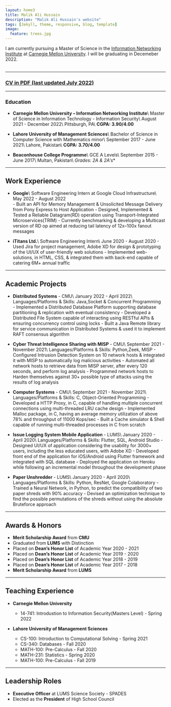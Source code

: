 ```yaml
---
layout: home3
title: Malik Ali Hussain
description: "Malik Ali Hussain's website"
tags: [Jekyll, theme, responsive, blog, template]
image:
  feature: trees.jpg
---
```


I am currently pursuing a Master of Science in the [Information Networking Institute](https://www.cmu.edu/ini/) at [Carnegie Mellon University](https://www.cmu.edu). I will be graduating in Decemeber 2022. 
<br />
<br />


---

### [CV in PDF (last updated July 2022)](../AliRazaCV.pdf)

---

### Education

- **Carnegie Mellon University – Information Networking Institute**\\
    Master of Science in Information Technology - Information Security\\
    August 2021 - December 2022\\
    Pittsburgh, PA\\
    **CGPA: 3.90/4.00**

- **Lahore University of Management Sciences**\\
    Bachelor of Science in Computer Science with Mathematics minor\\
    September 2017 - June 2021\\
    Lahore, Pakistan\\
    **CGPA: 3.70/4.00**
 
- **Beaconhouse College Programme**\\
    GCE A Levels\\
    September 2015 - June 2017\\
    Multan, Pakistan\\
    **Grades: 2A* & 2A's**

---
## Work Experience

- **Google**\\
    Software Engineering Intern at Google Cloud Infrastructure\\
    May 2022 - August 2022   
      - Built an API for Memory Management & Unsolicited Message Delivery from Pony Express to Host Application
      - Designed, Implemented & Tested a Reliable Datagram(RD) operation using Transport-Integrated Microservices(TRIM)
      - Currently benchmarking & developing a Multicast version of RD op aimed at reducing tail latency of 12x–100x fanout messages

- **iTitans Ltd.**\\
    Software Engineering Intern\\
    June 2020 - August 2020 
      - Used Jira for project management, Adobe XD for design & prototyping of the UI/UX of user-friendly web solutions
      - Implemented web-solutions, in HTML, CSS, & integrated them with back-end capable of catering 6M+ annual traffic

---

## Academic Projects

- **Distributed Systems** - CMU\\
    January 2022 - April 2022\\
    Languages/Platforms & Skills: Java,Socket & Concurrent Programming  
      - Implemented a Distributed Database Platform supporting database partitioning & replication with eventual consistency
      - Developed a Distributed File System capable of interacting using RESTful APIs & ensuring concurrency control using locks
      - Built a Java Remote library for service communication in Distributed Systems & used it to implement RAFT consensus algorithm

- **Cyber Threat Intelligence Sharing with MISP** - CMU\\
    September 2021 - November 2021\\
    Languages/Platforms & Skills: Python,Zeek, MISP
      - Configured Intrusion Detection System on 10 network hosts & integrated it with MISP to automatically log malicious activities
      - Automated all network hosts to retrieve data from MISP server, after every 120 seconds, and perform log analysis 
      - Programmed network hosts to Harden themselves against 30+ possible type of attacks using the results of log analysis

- **Computer Systems** - CMU\\
    September 2021 - November 2021\\
    Languages/Platforms & Skills: C, Object-Oriented Programming
      - Developed a HTTP Proxy, in C, capable of handling multiple concurrent connections using multi-threaded LRU cache design
      - Implemented Malloc package, in C, having an average memory utilization of above 78% and throughput of 11000 Kops/sec
      - Built a Cache simulator & Shell capable of running multi-threaded processes in C from scratch

- **Issue Logging System Mobile Application** - LUMS\\
    January 2020 - April 2020\\
    Languages/Platforms & Skills: Flutter, SQL, Android Studio
      - Designed UI/UX of application considering the usability for 3000+ users, including the less educated users, with Adobe XD
      - Developed front end of the application for iOS/Android using Flutter framework and integrated with SQL database
      - Deployed the application on Heroku while following an incremental model throughout the development phase

- **Paper Unshredder** - LUMS\\
    January 2020 - April 2020\\
    Languages/Platforms & Skills: Python, ResNet, Google Colaboratory
      - Trained a Neural Network, in Python, to predict the compatibility of two paper shreds with 90% accuracy
      - Devised an optimization technique to find the possible permutations of the shreds without using the absolute Bruteforce approach


---

## Awards & Honors  

- **Merit Scholarship Award** from **CMU** 
- Graduated from **LUMS** with Distinction
- Placed on **Dean’s Honor List** of Academic Year 2020 - 2021
- Placed on **Dean’s Honor List** of Academic Year 2019 - 2020
- Placed on **Dean’s Honor List** of Academic Year 2018 - 2019
- Placed on **Dean’s Honor List** of Academic Year 2017 - 2018
- **Merit Scholarship Award** from **LUMS** 

---

## Teaching Experience

- **Carnegie Mellon University**
     - 14-741: Introdustion to Information Security(Masters Level) - Spring 2022

- **Lahore University of Management Sciences**
     - CS-100: Introduction to Computational Solving - Spring 2021
     - CS-340: Databases - Fall 2020
     - MATH-100: Pre-Calculus - Fall 2020
     - MATH-231: Statistics - Spring 2020
     - MATH-100: Pre-Calculus - Fall 2019

---

## Leadership Roles

- **Executive Officer** at LUMS Science Society - SPADES
- Elected as the **President** of High School Council

